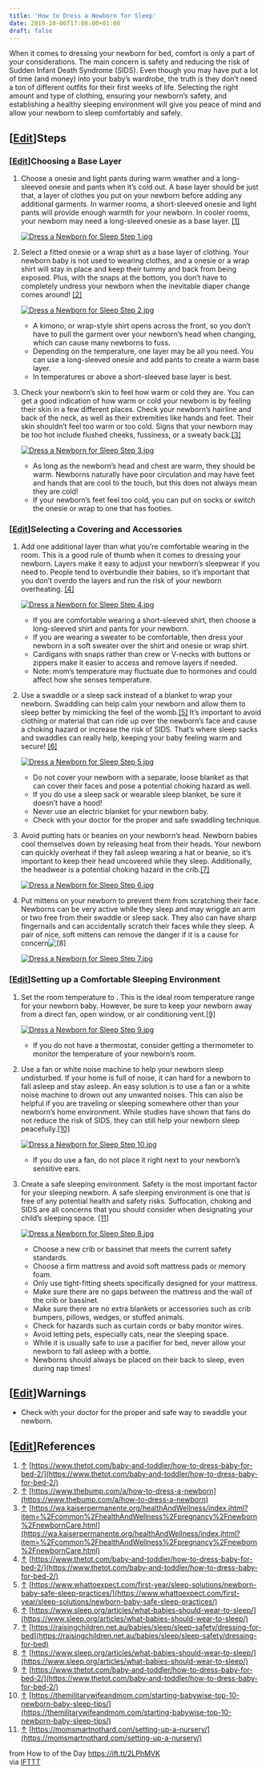 ```yaml
---
title: 'How to Dress a Newborn for Sleep'
date: 2019-10-06T17:08:00+01:00
draft: false
---
```


When it comes to dressing your newborn for bed, comfort is only a part of your considerations. The main concern is safety and reducing the risk of Sudden Infant Death Syndrome (SIDS). Even though you may have put a lot of time (and money) into your baby’s wardrobe, the truth is they don’t need a ton of different outfits for their first weeks of life. Selecting the right amount and type of clothing, ensuring your newborn’s safety, and establishing a healthy sleeping environment will give you peace of mind and allow your newborn to sleep comfortably and safely.

\[[Edit](https://www.wikihow.com/index.php?title=Dress-a-Newborn-for-Sleep&action=edit&section=1 "Edit section: Steps")\]Steps
------------------------------------------------------------------------------------------------------------------------------

### \[[Edit](https://www.wikihow.com/index.php?title=Dress-a-Newborn-for-Sleep&action=edit&section=2 "Edit section: Choosing a Base Layer")\]Choosing a Base Layer

1.  Choose a onesie and light pants during warm weather and a long-sleeved onesie and pants when it’s cold out. A base layer should be just that, a layer of clothes you put on your newborn before adding any additional garments. In warmer rooms, a short-sleeved onesie and light pants will provide enough warmth for your newborn. In cooler rooms, your newborn may need a long-sleeved onesie as a base layer. [\[1\]](#_note-1)
    
    [![Dress a Newborn for Sleep Step 1.jpg](https://www.wikihow.com/images/thumb/3/3d/Dress-a-Newborn-for-Sleep-Step-1.jpg/aid10980607-v4-728px-Dress-a-Newborn-for-Sleep-Step-1.jpg)](https://www.wikihow.com/Image:Dress-a-Newborn-for-Sleep-Step-1.jpg)
    
2.  Select a fitted onesie or a wrap shirt as a base layer of clothing. Your newborn baby is not used to wearing clothes, and a onesie or a wrap shirt will stay in place and keep their tummy and back from being exposed. Plus, with the snaps at the bottom, you don’t have to completely undress your newborn when the inevitable diaper change comes around! [\[2\]](#_note-2)
    
    [![Dress a Newborn for Sleep Step 2.jpg](https://www.wikihow.com/images/thumb/4/42/Dress-a-Newborn-for-Sleep-Step-2.jpg/aid10980607-v4-728px-Dress-a-Newborn-for-Sleep-Step-2.jpg)](https://www.wikihow.com/Image:Dress-a-Newborn-for-Sleep-Step-2.jpg)
    
    *   A kimono, or wrap-style shirt opens across the front, so you don’t have to pull the garment over your newborn’s head when changing, which can cause many newborns to fuss.
    *   Depending on the temperature, one layer may be all you need. You can use a long-sleeved onesie and add pants to create a warm base layer.
    *   In temperatures or above a short-sleeved base layer is best.
3.  Check your newborn’s skin to feel how warm or cold they are. You can get a good indication of how warm or cold your newborn is by feeling their skin in a few different places. Check your newborn’s hairline and back of the neck, as well as their extremities like hands and feet. Their skin shouldn’t feel too warm or too cold. Signs that your newborn may be too hot include flushed cheeks, fussiness, or a sweaty back.[\[3\]](#_note-3)
    
    [![Dress a Newborn for Sleep Step 3.jpg](https://www.wikihow.com/images/thumb/7/7d/Dress-a-Newborn-for-Sleep-Step-3.jpg/aid10980607-v4-728px-Dress-a-Newborn-for-Sleep-Step-3.jpg)](https://www.wikihow.com/Image:Dress-a-Newborn-for-Sleep-Step-3.jpg)
    
    *   As long as the newborn’s head and chest are warm, they should be warm. Newborns naturally have poor circulation and may have feet and hands that are cool to the touch, but this does not always mean they are cold!
    *   If your newborn’s feet feel too cold, you can put on socks or switch the onesie or wrap to one that has footies.

### \[[Edit](https://www.wikihow.com/index.php?title=Dress-a-Newborn-for-Sleep&action=edit&section=3 "Edit section: Selecting a Covering and Accessories")\]Selecting a Covering and Accessories

1.  Add one additional layer than what you’re comfortable wearing in the room. This is a good rule of thumb when it comes to dressing your newborn. Layers make it easy to adjust your newborn’s sleepwear if you need to. People tend to overbundle their babies, so it’s important that you don’t overdo the layers and run the risk of your newborn overheating. [\[4\]](#_note-4)
    
    [![Dress a Newborn for Sleep Step 4.jpg](https://www.wikihow.com/images/thumb/1/1f/Dress-a-Newborn-for-Sleep-Step-4.jpg/aid10980607-v4-728px-Dress-a-Newborn-for-Sleep-Step-4.jpg)](https://www.wikihow.com/Image:Dress-a-Newborn-for-Sleep-Step-4.jpg)
    
    *   If you are comfortable wearing a short-sleeved shirt, then choose a long-sleeved shirt and pants for your newborn.
    *   If you are wearing a sweater to be comfortable, then dress your newborn in a soft sweater over the shirt and onesie or wrap shirt.
    *   Cardigans with snaps rather than crew or V-necks with buttons or zippers make it easier to access and remove layers if needed.
    *   Note: mom’s temperature may fluctuate due to hormones and could affect how she senses temperature.
2.  Use a swaddle or a sleep sack instead of a blanket to wrap your newborn. Swaddling can help calm your newborn and allow them to sleep better by mimicking the feel of the womb.[\[5\]](#_note-5) It’s important to avoid clothing or material that can ride up over the newborn’s face and cause a choking hazard or increase the risk of SIDS. That’s where sleep sacks and swaddles can really help, keeping your baby feeling warm and secure! [\[6\]](#_note-6)
    
    [![Dress a Newborn for Sleep Step 5.jpg](https://www.wikihow.com/images/thumb/b/b6/Dress-a-Newborn-for-Sleep-Step-5.jpg/aid10980607-v4-728px-Dress-a-Newborn-for-Sleep-Step-5.jpg)](https://www.wikihow.com/Image:Dress-a-Newborn-for-Sleep-Step-5.jpg)
    
    *   Do not cover your newborn with a separate, loose blanket as that can cover their faces and pose a potential choking hazard as well.
    *   If you do use a sleep sack or wearable sleep blanket, be sure it doesn’t have a hood!
    *   Never use an electric blanket for your newborn baby.
    *   Check with your doctor for the proper and safe swaddling technique.
3.  Avoid putting hats or beanies on your newborn’s head. Newborn babies cool themselves down by releasing heat from their heads. Your newborn can quickly overheat if they fall asleep wearing a hat or beanie, so it’s important to keep their head uncovered while they sleep. Additionally, the headwear is a potential choking hazard in the crib.[\[7\]](#_note-7)
    
    [![Dress a Newborn for Sleep Step 6.jpg](https://www.wikihow.com/images/thumb/1/1a/Dress-a-Newborn-for-Sleep-Step-6.jpg/aid10980607-v4-728px-Dress-a-Newborn-for-Sleep-Step-6.jpg)](https://www.wikihow.com/Image:Dress-a-Newborn-for-Sleep-Step-6.jpg)
    
4.  Put mittens on your newborn to prevent them from scratching their face. Newborns can be very active while they sleep and may wriggle an arm or two free from their swaddle or sleep sack. They also can have sharp fingernails and can accidentally scratch their faces while they sleep. A pair of nice, soft mittens can remove the danger if it is a cause for concern![\[8\]](#_note-8)
    
    [![Dress a Newborn for Sleep Step 7.jpg](https://www.wikihow.com/images/thumb/d/d6/Dress-a-Newborn-for-Sleep-Step-7.jpg/aid10980607-v4-728px-Dress-a-Newborn-for-Sleep-Step-7.jpg)](https://www.wikihow.com/Image:Dress-a-Newborn-for-Sleep-Step-7.jpg)
    

### \[[Edit](https://www.wikihow.com/index.php?title=Dress-a-Newborn-for-Sleep&action=edit&section=4 "Edit section: Setting up a Comfortable Sleeping Environment")\]Setting up a Comfortable Sleeping Environment

1.  Set the room temperature to . This is the ideal room temperature range for your newborn baby. However, be sure to keep your newborn away from a direct fan, open window, or air conditioning vent.[\[9\]](#_note-9)
    
    [![Dress a Newborn for Sleep Step 9.jpg](https://www.wikihow.com/images/thumb/2/23/Dress-a-Newborn-for-Sleep-Step-9.jpg/aid10980607-v4-728px-Dress-a-Newborn-for-Sleep-Step-9.jpg)](https://www.wikihow.com/Image:Dress-a-Newborn-for-Sleep-Step-9.jpg)
    
    *   If you do not have a thermostat, consider getting a thermometer to monitor the temperature of your newborn’s room.
2.  Use a fan or white noise machine to help your newborn sleep undisturbed. If your home is full of noise, it can hard for a newborn to fall asleep and stay asleep. An easy solution is to use a fan or a white noise machine to drown out any unwanted noises. This can also be helpful if you are traveling or sleeping somewhere other than your newborn’s home environment. While studies have shown that fans do not reduce the risk of SIDS, they can still help your newborn sleep peacefully.[\[10\]](#_note-10)
    
    [![Dress a Newborn for Sleep Step 10.jpg](https://www.wikihow.com/images/thumb/3/33/Dress-a-Newborn-for-Sleep-Step-10.jpg/aid10980607-v4-728px-Dress-a-Newborn-for-Sleep-Step-10.jpg)](https://www.wikihow.com/Image:Dress-a-Newborn-for-Sleep-Step-10.jpg)
    
    *   If you do use a fan, do not place it right next to your newborn’s sensitive ears.
3.  Create a safe sleeping environment. Safety is the most important factor for your sleeping newborn. A safe sleeping environment is one that is free of any potential health and safety risks. Suffocation, choking and SIDS are all concerns that you should consider when designating your child’s sleeping space. [\[11\]](#_note-11)
    
    [![Dress a Newborn for Sleep Step 8.jpg](https://www.wikihow.com/images/thumb/2/2d/Dress-a-Newborn-for-Sleep-Step-8.jpg/aid10980607-v4-728px-Dress-a-Newborn-for-Sleep-Step-8.jpg)](https://www.wikihow.com/Image:Dress-a-Newborn-for-Sleep-Step-8.jpg)
    
    *   Choose a new crib or bassinet that meets the current safety standards.
    *   Choose a firm mattress and avoid soft mattress pads or memory foam.
    *   Only use tight-fitting sheets specifically designed for your mattress.
    *   Make sure there are no gaps between the mattress and the wall of the crib or bassinet.
    *   Make sure there are no extra blankets or accessories such as crib bumpers, pillows, wedges, or stuffed animals.
    *   Check for hazards such as curtain cords or baby monitor wires.
    *   Avoid letting pets, especially cats, near the sleeping space.
    *   While it is usually safe to use a pacifier for bed, never allow your newborn to fall asleep with a bottle.
    *   Newborns should always be placed on their back to sleep, even during nap times!

\[[Edit](https://www.wikihow.com/index.php?title=Dress-a-Newborn-for-Sleep&action=edit&section=5 "Edit section: Warnings")\]Warnings
------------------------------------------------------------------------------------------------------------------------------------

*   Check with your doctor for the proper and safe way to swaddle your newborn.

\[[Edit](https://www.wikihow.com/index.php?title=Dress-a-Newborn-for-Sleep&action=edit&section=6 "Edit section: References")\]References
----------------------------------------------------------------------------------------------------------------------------------------

1.  [↑](#_ref-1) [https://www.thetot.com/baby-and-toddler/how-to-dress-baby-for-bed-2/](https://www.thetot.com/baby-and-toddler/how-to-dress-baby-for-bed-2/)
2.  [↑](#_ref-2) [https://www.thebump.com/a/how-to-dress-a-newborn](https://www.thebump.com/a/how-to-dress-a-newborn)
3.  [↑](#_ref-3) [https://wa.kaiserpermanente.org/healthAndWellness/index.jhtml?item=%2Fcommon%2FhealthAndWellness%2Fpregnancy%2Fnewborn%2FnewbornCare.html](https://wa.kaiserpermanente.org/healthAndWellness/index.jhtml?item=%2Fcommon%2FhealthAndWellness%2Fpregnancy%2Fnewborn%2FnewbornCare.html)
4.  [↑](#_ref-4) [https://www.thetot.com/baby-and-toddler/how-to-dress-baby-for-bed-2/](https://www.thetot.com/baby-and-toddler/how-to-dress-baby-for-bed-2/)
5.  [↑](#_ref-5) [https://www.whattoexpect.com/first-year/sleep-solutions/newborn-baby-safe-sleep-practices/](https://www.whattoexpect.com/first-year/sleep-solutions/newborn-baby-safe-sleep-practices/)
6.  [↑](#_ref-6) [https://www.sleep.org/articles/what-babies-should-wear-to-sleep/](https://www.sleep.org/articles/what-babies-should-wear-to-sleep/)
7.  [↑](#_ref-7) [https://raisingchildren.net.au/babies/sleep/sleep-safety/dressing-for-bed](https://raisingchildren.net.au/babies/sleep/sleep-safety/dressing-for-bed)
8.  [↑](#_ref-8) [https://www.sleep.org/articles/what-babies-should-wear-to-sleep/](https://www.sleep.org/articles/what-babies-should-wear-to-sleep/)
9.  [↑](#_ref-9) [https://www.thetot.com/baby-and-toddler/how-to-dress-baby-for-bed-2/](https://www.thetot.com/baby-and-toddler/how-to-dress-baby-for-bed-2/)
10.  [↑](#_ref-10) [https://themilitarywifeandmom.com/starting-babywise-top-10-newborn-baby-sleep-tips/](https://themilitarywifeandmom.com/starting-babywise-top-10-newborn-baby-sleep-tips/)
11.  [↑](#_ref-11) [https://momsmartnothard.com/setting-up-a-nursery/](https://momsmartnothard.com/setting-up-a-nursery/)

  
  
from How to of the Day https://ift.tt/2LPhMVK  
via [IFTTT](https://ifttt.com/?ref=da&site=blogger)
